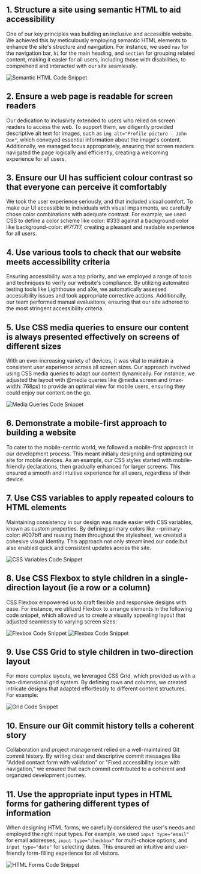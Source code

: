 ## 1. Structure a site using semantic HTML to aid accessibility

One of our key principles was building an inclusive and accessible website. We achieved this by meticulously employing semantic HTML elements to enhance the site's structure and navigation. For instance, we used `nav` for the navigation bar, `h1` for the main heading, and `section` for grouping related content, making it easier for all users, including those with disabilities, to comprehend and interacted with our site seamlessly.

![Semantic HTML Code Snippet](../images/Semantic-HTML.png)

## 2. Ensure a web page is readable for screen readers

Our dedication to inclusivity extended to users who relied on screen readers to access the web. To support them, we diligently provided descriptive alt text for images, such as `img alt="Profile picture - John Doe"`, which conveyed essential information about the image's content. Additionally, we managed focus appropriately, ensuring that screen readers navigated the page logically and efficiently, creating a welcoming experience for all users.

## 3. Ensure our UI has sufficient colour contrast so that everyone can perceive it comfortably

We took the user experience seriously, and that included visual comfort. To make our UI accessible to individuals with visual impairments, we carefully chose color combinations with adequate contrast. For example, we used CSS to define a color scheme like color: #333 against a background color like background-color: #f7f7f7, creating a pleasant and readable experience for all users.

## 4. Use various tools to check that our website meets accessibility criteria

Ensuring accessibility was a top priority, and we employed a range of tools and techniques to verify our website's compliance. By utilizing automated testing tools like Lighthouse and aXe, we automatically assessed accessibility issues and took appropriate corrective actions. Additionally, our team performed manual evaluations, ensuring that our site adhered to the most stringent accessibility criteria.

## 5. Use CSS media queries to ensure our content is always presented effectively on screens of different sizes

With an ever-increasing variety of devices, it was vital to maintain a consistent user experience across all screen sizes. Our approach involved using CSS media queries to adapt our content dynamically. For instance, we adjusted the layout with @media queries like @media screen and (max-width: 768px) to provide an optimal view for mobile users, ensuring they could enjoy our content on the go.

![Media Queries Code Snippet](../images/Grid-Media-Queries.png)

## 6. Demonstrate a mobile-first approach to building a website

To cater to the mobile-centric world, we followed a mobile-first approach in our development process. This meant initially designing and optimizing our site for mobile devices. As an example, our CSS styles started with mobile-friendly declarations, then gradually enhanced for larger screens. This ensured a smooth and intuitive experience for all users, regardless of their device.

## 7. Use CSS variables to apply repeated colours to HTML elements

Maintaining consistency in our design was made easier with CSS variables, known as custom properties. By defining primary colors like --primary-color: #007bff and reusing them throughout the stylesheet, we created a cohesive visual identity. This approach not only streamlined our code but also enabled quick and consistent updates across the site.

![CSS Variables Code Snippet](../images/CSS-Variables.png)

## 8. Use CSS Flexbox to style children in a single-direction layout (ie a row or a column)

CSS Flexbox empowered us to craft flexible and responsive designs with ease. For instance, we utilized Flexbox to arrange elements in the following code snippet, which allowed us to create a visually appealing layout that adjusted seamlessly to varying screen sizes:

![Flexbox Code Snippet](../images/Flexbox.png)
![Flexbox Code Snippet](../images/Flexbox-CSS.png)

## 9. Use CSS Grid to style children in two-direction layout

For more complex layouts, we leveraged CSS Grid, which provided us with a two-dimensional grid system. By defining rows and columns, we created intricate designs that adapted effortlessly to different content structures. For example:

![Grid Code Snippet](../images/Grid.png)

## 10. Ensure our Git commit history tells a coherent story

Collaboration and project management relied on a well-maintained Git commit history. By writing clear and descriptive commit messages like "Added contact form with validation" or "Fixed accessibility issue with navigation," we ensured that each commit contributed to a coherent and organized development journey.

## 11. Use the appropriate input types in HTML forms for gathering different types of information

When designing HTML forms, we carefully considered the user's needs and employed the right input types. For example, we used `input type="email"` for email addresses, `input type="checkbox"` for multi-choice options, and `input type="date"` for selecting dates. This ensured an intuitive and user-friendly form-filling experience for all visitors.

![HTML Forms Code Snippet](../images/HTML-Forms.png)
